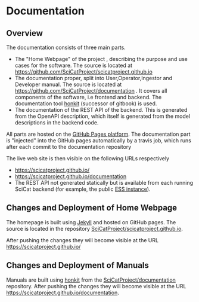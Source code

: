 # Documentation

## Overview
The documentation consists of three main parts.

* The "Home Webpage" of the project , describing the purpose and use cases for the software. The source is located at https://github.com/SciCatProject/scicatproject.github.io
* The documentation proper, split into User,Operator,Ingestor and Developer manual. The source is located at https://github.com/SciCatProject/documentation . It covers all components of the software, i.e  frontend and backend. The documentation tool [honkit](https://honkit.netlify.app/) (successor of gitbook) is used.
* The documentation of the REST API of the backend. This is generated from the OpenAPI description, which itself is generated from the model descriptions in the backend code.

All parts are hosted on the [GitHub Pages platform](https://pages.github.com/). The documentation part is "injected" into the GitHub pages automatically by a travis job, which runs after each commit to the documentation repository

The live web site is then visible on the following URLs respectively
* https://scicatproject.github.io/
* https://scicatproject.github.io/documentation
* The REST API not generated statically but is available from each running SciCat
  backend (for example, the public [ESS instance](https://scicat.ess.eu/explorer)).
  <!-- TODO update following completion of https://github.com/SciCatProject/documentation/issues/42 -->

## Changes and Deployment of Home Webpage

The homepage is built using [Jekyll](https://jekyllrb.com/) and hosted on GitHub pages.
The source is located in the repository
[SciCatProject/scicatproject.github.io](https://github.com/SciCatProject/scicatproject.github.io).

After pushing the changes they will become visible at the URL https://scicatproject.github.io/

## Changes and Deployment of Manuals

Manuals are built using [honkit](https://honkit.netlify.app/) from the
[SciCatProject/documentation](https://github.com/SciCatProject/documentation)
repository. After pushing the changes they will become visible at the URL
https://scicatproject.github.io/documentation.
